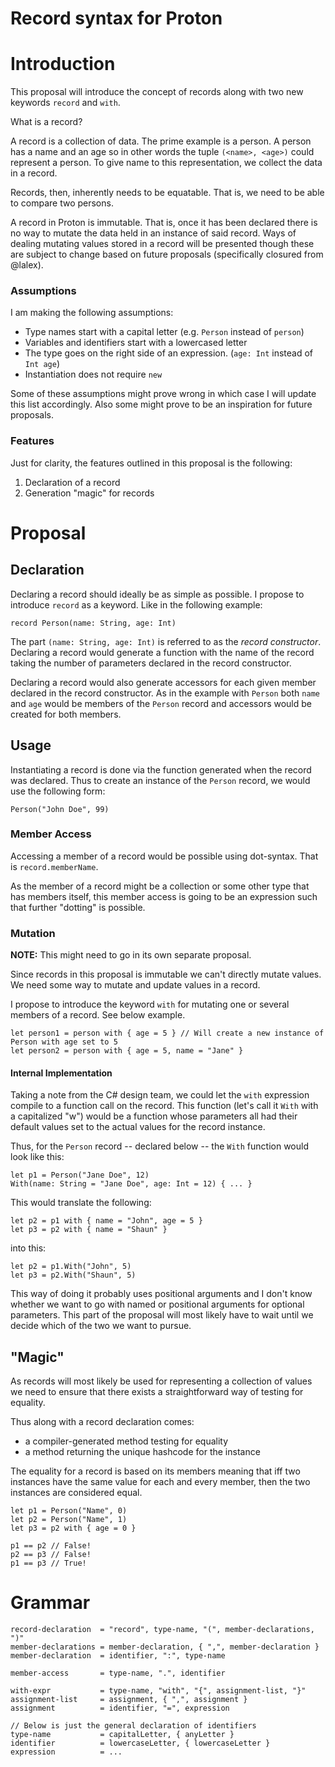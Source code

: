 # Record syntax for Proton

Introduction
============

This proposal will introduce the concept of records along with
two new keywords `record` and `with`.

What is a record?

A record is a collection of data. The prime example is a person.
A person has a name and an age so in other words the tuple `(<name>, <age>)`
could represent a person.
To give name to this representation, we collect the data in a record.

Records, then, inherently needs to be equatable. That is, we need to be
able to compare two persons.

A record in Proton is immutable. That is, once it has been declared
there is no way to mutate the data held in an instance of said record.
Ways of dealing mutating values stored in a record will be presented
though these are subject to change based on future proposals (specifically closured from @lalex).

### Assumptions

I am making the following assumptions:

* Type names start with a capital letter (e.g. `Person` instead of `person`)
* Variables and identifiers start with a lowercased letter
* The type goes on the right side of an expression. (`age: Int` instead of `Int age`)
* Instantiation does not require `new`
 
Some of these assumptions might prove wrong in which case I will update
this list accordingly. Also some might prove to be an inspiration for
future proposals.

### Features

Just for clarity, the features outlined in this proposal is the following:

1. Declaration of a record
2. Generation "magic" for records

Proposal
========

Declaration
-----------

Declaring a record should ideally be as simple as possible.
I propose to introduce `record` as a keyword.
Like in the following example:

    record Person(name: String, age: Int)

The part `(name: String, age: Int)` is referred to as the _record constructor_.
Declaring a record would generate a function with the name of the record
taking the number of parameters declared in the record constructor.

Declaring a record would also generate accessors for each given member
declared in the record constructor.
As in the example with `Person` both `name` and `age` would be members of
the `Person` record and accessors would be created for both members.

Usage
-----

Instantiating a record is done via the function generated when the record
was declared.
Thus to create an instance of the `Person` record, we would use the
following form:

    Person("John Doe", 99)

### Member Access

Accessing a member of a record would be possible using dot-syntax.
That is `record.memberName`.

As the member of a record might be a collection or some other type
that has members itself, this member access is going to be an expression
such that further "dotting" is possible.

### Mutation

**NOTE:** This might need to go in its own separate proposal.

Since records in this proposal is immutable we can't directly
mutate values.
We need some way to mutate and update values in a record.

I propose to introduce the keyword `with` for mutating one or several
members of a record.
See below example.

    let person1 = person with { age = 5 } // Will create a new instance of Person with age set to 5
    let person2 = person with { age = 5, name = "Jane" }

#### Internal Implementation

Taking a note from the C# design team, we could let the `with` expression
compile to a function call on the record.
This function (let's call it `With` with a capitalized "w") would be a
function whose parameters all had their default values set to the actual
values for the record instance.

Thus, for the `Person` record -- declared below -- the `With` function 
would look like this:

    let p1 = Person("Jane Doe", 12)
    With(name: String = "Jane Doe", age: Int = 12) { ... }

This would translate the following:

    let p2 = p1 with { name = "John", age = 5 }
    let p3 = p2 with { name = "Shaun" }

into this:

    let p2 = p1.With("John", 5)
    let p3 = p2.With("Shaun", 5)

This way of doing it probably uses positional arguments and I don't know
whether we want to go with named or positional arguments for optional
parameters.
This part of the proposal will most likely have to wait until we decide
which of the two we want to pursue.

"Magic"
-------

As records will most likely be used for representing a collection
of values we need to ensure that there exists a straightforward way
of testing for equality.

Thus along with a record declaration comes:

* a compiler-generated method testing for equality
* a method returning the unique hashcode for the instance

The equality for a record is based on its members meaning that iff two
instances have the same value for each and every member, then the two
instances are considered equal.

~~~
let p1 = Person("Name", 0)
let p2 = Person("Name", 1)
let p3 = p2 with { age = 0 }

p1 == p2 // False!
p2 == p3 // False!
p1 == p3 // True!
~~~

Grammar
=======

~~~
record-declaration  = "record", type-name, "(", member-declarations, ")"
member-declarations = member-declaration, { ",", member-declaration }
member-declaration  = identifier, ":", type-name

member-access       = type-name, ".", identifier

with-expr           = type-name, "with", "{", assignment-list, "}"
assignment-list     = assignment, { ",", assignment }
assignment          = identifier, "=", expression

// Below is just the general declaration of identifiers
type-name           = capitalLetter, { anyLetter }
identifier          = lowercaseLetter, { lowercaseLetter }
expression          = ...
~~~
